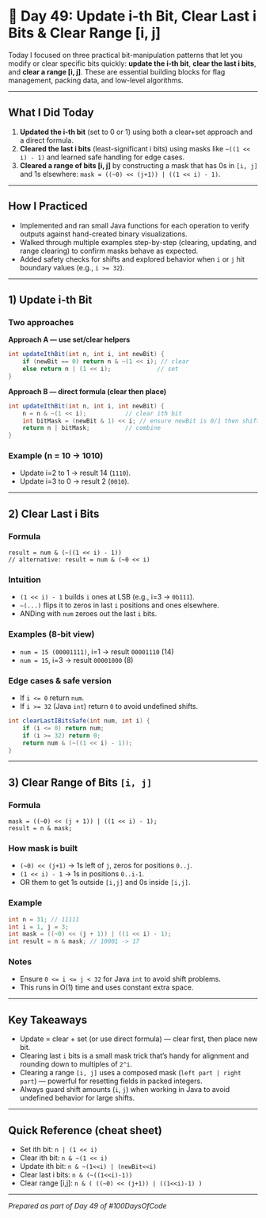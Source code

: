 # 📘 Day 49: Update i-th Bit, Clear Last i Bits & Clear Range \[i, j]

Today I focused on three practical bit-manipulation patterns that let you modify or clear specific bits quickly: **update the i‑th bit**, **clear the last i bits**, and **clear a range \[i, j]**. These are essential building blocks for flag management, packing data, and low-level algorithms.

---

## What I Did Today

1. **Updated the i‑th bit** (set to 0 or 1) using both a clear+set approach and a direct formula.
2. **Cleared the last i bits** (least-significant i bits) using masks like `~((1 << i) - 1)` and learned safe handling for edge cases.
3. **Cleared a range of bits \[i, j]** by constructing a mask that has 0s in `[i, j]` and 1s elsewhere: `mask = ((~0) << (j+1)) | ((1 << i) - 1)`.

---

## How I Practiced

* Implemented and ran small Java functions for each operation to verify outputs against hand-created binary visualizations.
* Walked through multiple examples step-by-step (clearing, updating, and range clearing) to confirm masks behave as expected.
* Added safety checks for shifts and explored behavior when `i` or `j` hit boundary values (e.g., `i >= 32`).

---

## 1) Update i‑th Bit

### Two approaches

**Approach A — use set/clear helpers**

```java
int updateIthBit(int n, int i, int newBit) {
    if (newBit == 0) return n & ~(1 << i); // clear
    else return n | (1 << i);             // set
}
```

**Approach B — direct formula (clear then place)**

```java
int updateIthBit(int n, int i, int newBit) {
    n = n & ~(1 << i);           // clear ith bit
    int bitMask = (newBit & 1) << i; // ensure newBit is 0/1 then shift
    return n | bitMask;          // combine
}
```

### Example (n = 10 → 1010)

* Update i=2 to 1 → result 14 (`1110`).
* Update i=3 to 0 → result 2 (`0010`).

---

## 2) Clear Last i Bits

### Formula

```
result = num & (~((1 << i) - 1))
// alternative: result = num & (~0 << i)
```

### Intuition

* `(1 << i) - 1` builds `i` ones at LSB (e.g., i=3 → `0b111`).
* `~(...)` flips it to zeros in last `i` positions and ones elsewhere.
* ANDing with `num` zeroes out the last `i` bits.

### Examples (8-bit view)

* `num = 15 (00001111)`, i=1 → result `00001110` (14)
* `num = 15`, i=3 → result `00001000` (8)

### Edge cases & safe version

* If `i <= 0` return `num`.
* If `i >= 32` (Java `int`) return `0` to avoid undefined shifts.

```java
int clearLastIBitsSafe(int num, int i) {
    if (i <= 0) return num;
    if (i >= 32) return 0;
    return num & (~((1 << i) - 1));
}
```

---

## 3) Clear Range of Bits `[i, j]`

### Formula

```
mask = ((~0) << (j + 1)) | ((1 << i) - 1);
result = n & mask;
```

### How mask is built

* `(~0) << (j+1)` → 1s left of `j`, zeros for positions `0..j`.
* `(1 << i) - 1` → 1s in positions `0..i-1`.
* OR them to get 1s outside `[i,j]` and 0s inside `[i,j]`.

### Example

```java
int n = 31; // 11111
int i = 1, j = 3;
int mask = ((~0) << (j + 1)) | ((1 << i) - 1);
int result = n & mask; // 10001 -> 17
```

### Notes

* Ensure `0 <= i <= j < 32` for Java `int` to avoid shift problems.
* This runs in O(1) time and uses constant extra space.

---

## Key Takeaways

* Update = clear + set (or use direct formula) — clear first, then place new bit.
* Clearing last `i` bits is a small mask trick that’s handy for alignment and rounding down to multiples of `2^i`.
* Clearing a range `[i, j]` uses a composed mask (`left part | right part`) — powerful for resetting fields in packed integers.
* Always guard shift amounts (`i`, `j`) when working in Java to avoid undefined behavior for large shifts.

---

## Quick Reference (cheat sheet)

* Set ith bit: `n | (1 << i)`
* Clear ith bit: `n & ~(1 << i)`
* Update ith bit: `n & ~(1<<i) | (newBit<<i)`
* Clear last i bits: `n & (~((1<<i)-1))`
* Clear range \[i,j]: `n & ( ((~0) << (j+1)) | ((1<<i)-1) )`

---

*Prepared as part of Day 49 of #100DaysOfCode*
